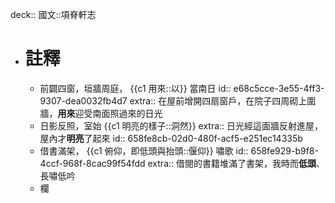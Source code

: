 deck:: 國文::項脊軒志

- # 註釋
	- 前闢四窗，垣牆周庭， {{c1 用來::以}} 當南日
	  id:: e68c5cce-3e55-4ff3-9307-dea0032fb4d7
	  extra:: 在屋前增開四扇窗戶，在院子四周砌上圍牆，**用來**迎受南面照過來的日光
	- 日影反照，室始 {{c1 明亮的樣子::洞然}}
	  extra:: 日光經這面牆反射進屋，屋內才**明亮**了起來
	  id:: 658fe8cb-02d0-480f-acf5-e251ec14335b
	- 借書滿架， {{c1 俯仰，即低頭與抬頭::偃仰}} 嘯歌
	  id:: 658fe929-b9f8-4ccf-968f-8cac99f54fdd
	  extra:: 借閱的書籍堆滿了書架，我時而**低頭**、長嘯低吟
	- 欄